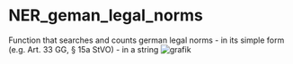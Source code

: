 # NER_geman_legal_norms
Function that searches and counts german legal norms - in its simple form (e.g. Art. 33 GG, § 15a StVO) - in a string
![grafik](https://user-images.githubusercontent.com/66714895/101458763-958d9300-3937-11eb-889d-9ca6ebde4871.png)
